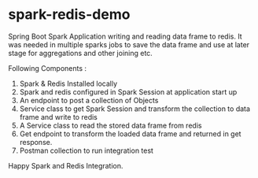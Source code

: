# spark-redis-demo
Spring Boot Spark Application writing and reading data frame to redis.
It was needed in multiple sparks jobs to save the data frame and use at later stage for aggregations and other joining etc.

Following Components :
1. Spark & Redis Installed locally
2. Spark and redis configured in Spark Session at application start up
3. An endpoint to post a collection of Objects
4. Service class to get Spark Session and transform the collection to data frame and write to redis
3. A Service class to read the stored data frame from redis
4. Get endpoint to transform the loaded data frame and returned in get response.
5. Postman collection to run integration test


Happy Spark and Redis Integration.